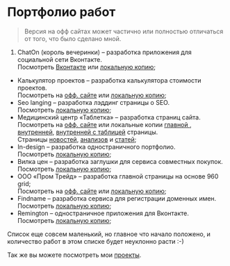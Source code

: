Портфолио работ
==================

> Версия на офф сайтах может частично или полностью отличаться от того, что было сделано мной.

1. ChatOn (король вечеринки) – разработка приложения для социальной сети Вконтакте.    
Посмотреть [Вконтакте](http://vk.com/app3210355_33730242) или [локальную копию](http://ymatuhin.bitbucket.org/projects/chat_on/);
*  Калькулятор проектов – разработка калькулятора стоимости проектов.     
Посмотреть на [офф. сайте](http://msocial.calculateproject.ru) или [локальную копию](http://ymatuhin.bitbucket.org/projects/calculator/);
*  Seo langing – разработка лэддинг страницы о SEO.   
Посмотреть [локальную копию](http://ymatuhin.bitbucket.org/projects/seo-landing/);
*  Медицинский центр «Таблетка» – разработка страниц сайта.   
Посмотреть на [офф. сайте](http://www.tabletka-mc.ru) или локальные копии [главной ](http://ymatuhin.bitbucket.org/projects/tabletka-mc/), [внутренней](http://ymatuhin.bitbucket.org/projects/tabletka-mc/inner.html), 
[внутренней c таблицей](http://ymatuhin.bitbucket.org/projects/tabletka-mc/inner-with-table.html) страницы.  
Страницы [новостей](http://ymatuhin.bitbucket.org/projects/tabletka-mc/news.html), [анализов](http://ymatuhin.bitbucket.org/projects/tabletka-mc/analize.html) и 
[статей](http://ymatuhin.bitbucket.org/projects/tabletka-mc/articles.html);
*  In-design – разработка одностраничного портфолио.   
Посмотреть [локальную копию](http://ymatuhin.bitbucket.org/projects/in-design/);
*  Вилка цен – разработка заглушки для сервиса совместных покупок.   
Посмотреть [локальную копию](http://ymatuhin.bitbucket.org/projects/vilkacen/);
*  ООО «Пром Трейд» – разработка главной страницы на основе 960 grid;   
Посмотреть на [офф. сайте](http://prom32.ru) или [локальную копию](http://ymatuhin.bitbucket.org/projects/prom32/);
*  Findname – разработка сервиса для регистрации доменных имен.  
Посмотреть [локальную копию](http://ymatuhin.bitbucket.org/projects/findname/);
*  Remington – одностраничное приложения для Вконтакте.   
Посмотреть [локальную копию](http://ymatuhin.bitbucket.org/projects/remington/);

Список еще совсем маленький, но главное что начало положено, и количество работ в этом списке будет неуклонно расти :-)

Так же вы можете посмотреть мои [проекты](https://github.com/ymatuhin/ymatuhin.github.io/blob/master/projects.md).
